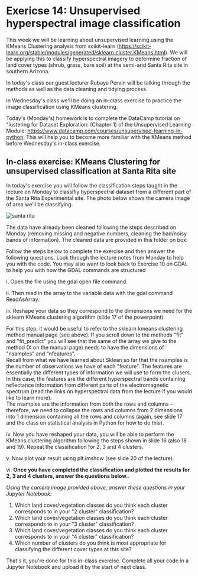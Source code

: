 # Exericse 14: Unsupervised hyperspectral image classification

This week we will be learning about unsupervised learning using the KMeans Clustering analysis from scikit-learn (https://scikit-learn.org/stable/modules/generated/sklearn.cluster.KMeans.html). We will be applying this to classify hyperspectral imagery to determine fraction of land cover types (shrub, grass, bare soil) at the semi-arid Santa Rita site in southern Arizona.

In today's class our guest lecturer Rubaya Pervin will be talking through the methods as well as the data cleaning and tidying process.

In Wednesday's class we'll be doing an in-class exercise to practice the image classification using KMeans clustering.

Today's (Monday's) homework is to complete the DataCamp tutorial on "lustering for Dataset Exploration: (Chapter 1) of the Unsupervised Learning Module: https://www.datacamp.com/courses/unsupervised-learning-in-python. This will help you to become more familiar with the KMeans method before Wednesday's in-class exercise.

## In-class exercise: KMeans Clustering for unsupervised classification at Santa Rita site

In today's exercise you will follow the classification steps taught in the lecture on Monday to classifiy hyperspectral dataset from a different part of the Santa Rita Experimental site. The photo below shows the camera image of area we'll be classifying.

![santa rita](2018_SRER_2_514000_3519000_image.png)

The data have already been cleaned following the steps described on Monday (removing missing and negative numbers, cleaning the bad/noisy bands of information). The cleaned data are provided in this folder on box:  

Follow the steps below to complete the exercise and then answer the following questions. Look through the lecture notes from Monday to help you with the code. You may also want to look back to Exercise 10 on GDAL to help you with how the GDAL commands are structured

i. Open the file using the gdal open file command.  

ii. Then read in the array to the variable data with the gdal command ReadAsArray. 

iii. Reshape your data so they correspond to the dimensions we need for the sklearn KMeans clustering algorithm (slide 17 of the powerpoint).    

For this step, it would be useful to refer to the sklearn kmeans clustering method manual page (see above). If you scroll down to the methods "fit" and "fit_predict" you will see that the same of the array we give to the method (X on the manual page) needs to have the dimensions of "nsamples" and "nfeatures".  
Recall from what we have learned about Sklean so far that the nsamples is the number of observations we have of each "feature". The features are essentially the different types of information we will use to form the clusers.  
In this case, the features are the different hyperspectral bands containing reflectance information from different parts of the electromagnetic spectrum (read the links on hyperspectral data from the lecture if you would like to learn more).  
The nsamples are the information from both the rows and columns - therefore, we need to collapse the rows and columns from 2 dimensions into 1 dimension containing all the rows and columns (again, see slide 17 and the class on statistical analysis in Python for how to do this).  

iv. Now you have reshaped your data, you will be able to perform the KMeans clustering algorithm following the steps shown in slide 16 (also 18 and 19). Repeat the classification for 2, 3 and 4 clusters.  

v. Now plot your result using plt.imshow (see slide 20 of the lecture).  

vi. **Once you have completed the classification and plotted the results for 2, 3 and 4 clusters, answer the questions below.**. 


*Using the camera image provided above, answer these questions in your Jupyter Notebook:*
1. Which land cover/vegetation classes do you think each cluster corresponds to in your "2 cluster" classification?
2. Which land cover/vegetation classes do you think each cluster corresponds to in your "3 cluster" classification?
3. Which land cover/vegetation classes do you think each cluster corresponds to in your "4 cluster" classification?
4. Which number of clusters do you think is most appropriate for classifying the different cover types at this site?


That's it, you're done for this in-class exercise. Complete all your code in a Jupyter Notebook and upload it by the start of next class.


